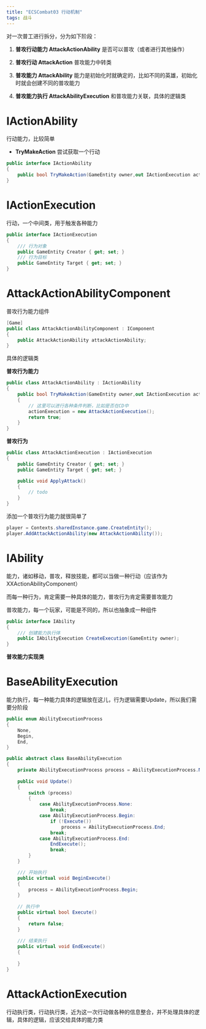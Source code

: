```yaml
---
title: "ECSCombat03 行动机制"
tags: 战斗
---
```


对一次普工进行拆分，分为如下阶段：

1. **普攻行动能力 AttackActionAbility** 是否可以普攻（或者进行其他操作）
2. **普攻行动 AttackAction** 普攻能力中转类
3. **普攻能力 AttackAbility** 能力是初始化时就确定的，比如不同的英雄，初始化时就会创建不同的普攻能力

4. **普攻能力执行 AttackAbilityExecution** 和普攻能力关联，具体的逻辑类

# IActionAbility

行动能力，比较简单

- **TryMakeAction** 尝试获取一个行动

```c#
public interface IActionAbility
{
    public bool TryMakeAction(GameEntity owner,out IActionExecution actionExecution);
}
```

# IActionExecution

行动，一个中间类，用于触发各种能力

```c#
public interface IActionExecution
{
    /// 行为对象
    public GameEntity Creator { get; set; }
    /// 行为目标
    public GameEntity Target { get; set; }
}
```

# AttackActionAbilityComponent

普攻行为能力组件

```c#
[Game]
public class AttackActionAbilityComponent : IComponent
{
    public AttackActionAbility attackActionAbility;
}
```

具体的逻辑类

**普攻行为能力**

```c#
public class AttackActionAbility : IActionAbility
{    
    public bool TryMakeAction(GameEntity owner,out IActionExecution actionExecution)
    {
        // 这里可以进行各种条件判断，比如是否在CD中
        actionExecution = new AttackActionExecution();
        return true;
    }
}
```

**普攻行为**

```c#
public class AttackActionExecution : IActionExecution
{
    public GameEntity Creator { get; set; }
    public GameEntity Target { get; set; }

    public void ApplyAttack()
    {
        // todo
    }
}
```

添加一个普攻行为能力就很简单了

```c#
player = Contexts.sharedInstance.game.CreateEntity();
player.AddAttackActionAbility(new AttackActionAbility());
```

# IAbility

能力，诸如移动，普攻，释放技能，都可以当做一种行动（应该作为XXActionAbilityComponent）

而每一种行为，肯定需要一种具体的能力，普攻行为肯定需要普攻能力

普攻能力，每一个玩家，可能是不同的，所以也抽象成一种组件

```c#
public interface IAbility 
{
    /// 创建能力执行体
    public IAbilityExecution CreateExecution(GameEntity owner);
}
```

**普攻能力实现类**

# BaseAbilityExecution

能力执行，每一种能力具体的逻辑放在这儿，行为逻辑需要Update，所以我们需要分阶段

```c#
public enum AbilityExecutionProcess
{
    None,
    Begin,
    End,
}
```

```c#
public abstract class BaseAbilityExecution
{
    private AbilityExecutionProcess process = AbilityExecutionProcess.None;
    
    public void Update()
    {
        switch (process)
        {
            case AbilityExecutionProcess.None:
                break;
            case AbilityExecutionProcess.Begin:
                if (!Execute())
                    process = AbilityExecutionProcess.End;
                break;
            case AbilityExecutionProcess.End:
                EndExecute();
                break;
        }
    }

    /// 开始执行
    public virtual void BeginExecute()
    {
        process = AbilityExecutionProcess.Begin;
    }
    
    // 执行中
    public virtual bool Execute()
    {
        return false;
    }
     
    /// 结束执行
    public virtual void EndExecute()
    {
        
    }
}
```

# AttackActionExecution

行动执行类，行动执行类，近为这一次行动做各种的信息整合，并不处理具体的逻辑，具体的逻辑，应该交给具体的能力类













